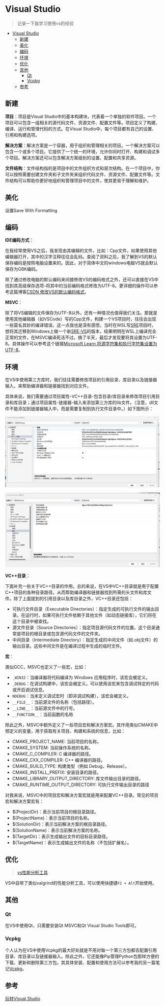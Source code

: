 # Visual Studio

> 记录一下我学习使用vs的经验

- [Visual Studio](#visual-studio)
  - [新建](#新建)
  - [美化](#美化)
  - [编码](#编码)
  - [环境](#环境)
  - [优化](#优化)
  - [其他](#其他)
    - [Qt](#qt)
    - [Vcpkg](#vcpkg)
  - [参考](#参考)

## 新建

**项目**：项目是Visual Studio中的基本构建块，代表着一个单独的软件项目。一个项目可以包含一组相关的源代码文件、资源文件、配置文件等。项目定义了构建、编译、运行和管理代码的方式。在Visual Studio中，每个项目都有自己的设置、引用和构建选项。

**解决方案**：解决方案是一个容器，用于组织和管理相关的项目。一个解决方案可以包含一个或多个项目。它提供了一个统一的环境，允许你同时打开、构建和调试多个项目。解决方案还可以包含解决方案级别的设置、配置和共享资源。

**文件结构**：文件结构指的是项目中的文件组织方式和层次结构。在一个项目中，你可以按照需要创建文件夹和子文件夹来组织代码文件、资源文件、配置文件等。文件结构可以帮助你更好地组织和管理项目中的文件，使其更易于理解和维护。

## 美化

设置Save With Formatting

## 编码

**IDE编码方式**：

在我经常使用VS之后，我发现由其编辑的文件，比如：Cpp文件，如果使用其他编辑器打开，其中的汉字注释往往会乱码。查阅了资料之后，我了解到VS的默认保存编码是按照电脑设置来的。因此，对于简体中文的windows电脑VS就会默认保存为GBK编码。

除了通过修改电脑的默认编码来间接修改VS的编码格式之外，还可以直接在VS中找到其高级保存选项-将其中的当前编码格式修改为UTF-8。更详细的操作可以参考这篇博客[CSDN 修改VS的默认编码格式](https://blog.csdn.net/qq_41868108/article/details/105750175)。

**MSVC**：

除了将VS编辑的文件保存为UTF-8以外，还有一种情况也值得我们关注。那就是使用其他编辑器（如VSCode）写的Cpp文件，构建一个VS项目时，往往会出现一些莫名其妙的编译错误。这一点我也是深有感悟，当时在WSL写[SRE](https://github.com/Zhytou/SimpleRenderEngine)项目时，想将其迁移到Windows上做一个新[SRE-VS](https://github.com/Zhytou/SimpleRenderEngine-VS)的版本，结果明明在WSL上编译完全正常的文件，在MSVC编译死活不过。搞了半天，最后才发现要将其设置为UTF-8。具体操作可以参考这个链接[Microsoft Learn 将源字符集和执行字符集设置为 UTF-8](https://learn.microsoft.com/zh-cn/cpp/build/reference/utf-8-set-source-and-executable-character-sets-to-utf-8?view=msvc-170&redirectedfrom=MSDN)。

## 环境

在VS中使用第三方库时，我们往往需要修改项目的引用目录、库目录以及链接器输入，来帮助编译器和链接器找到对应文件。

具体来说，我们需要通过项目属性-VC++目录-包含目录/库目录来修改项目引用目录和库目录；通过项目属性-链接器-输入来添加第三方库的lib文件。（注意，dll文件不能添加到链接器输入中，而是需要复制到执行文件目录中。）如下图所示：

![VC++目录](../img/vs_dir.png)

![链接器输入](../img/vs_linker_input.png)

**VC++目录**：

下面补充一些关于VC++目录的作用。总的来说，在VS中VC++目录就是用于配置C++项目的各种目录路径，从而帮助编译器和链接器找到所需的头文件和库文件。除了上面提到的引用目录以及库目录之外，VC++目录还包括：

- 可执行文件目录（Executable Directories）：指定生成的可执行文件的输出目录。在运行时，如果可执行文件依赖于其他文件（如动态链接库），它们将在这个目录中被查找。
- 源文件目录（Source Directories）：指定项目源代码文件的位置。这个目录通常是项目的根目录或包含源代码文件的文件夹。
- 中间目录（Intermediate Directory）：指定生成的中间文件（如.obj文件）的输出目录。这些中间文件是在编译过程中生成的临时文件。

**宏**：

类似GCC，MSVC也定义了一些宏，比如：

- `_WIN32`：当编译器将代码编译为 Windows 应用程序时，该宏会被定义。
- `_DEBUG`：在调试构建中，该宏会被定义。可以使用该宏来包含调试特定的代码或开启调试信息。
- `NDEBUG`：当未定义调试宏时（即非调试构建），该宏会被定义。
- `__FILE__`：当前源文件的名称（包括路径）。
- `__LINE__`：当前源文件中的行号。
- `__FUNCTION__`：当前函数的名称

除此之外，MSVC中额外定义了一些项目宏和解决方案宏。其作用类似CMAKE中预定义的变量，用于获取有关项目、构建和系统的信息，比如：

- CMAKE_PROJECT_NAME: 当前项目的名称。
- CMAKE_SYSTEM: 当前操作系统的名称。
- CMAKE_C_COMPILER: C 编译器的路径。
- CMAKE_CXX_COMPILER: C++ 编译器的路径。
- CMAKE_BUILD_TYPE: 构建类型（例如 Debug、Release）。
- CMAKE_INSTALL_PREFIX: 安装目录的路径。
- CMAKE_LIBRARY_OUTPUT_DIRECTORY: 库文件输出目录的路径。
- CMAKE_RUNTIME_OUTPUT_DIRECTORY: 可执行文件输出目录的路径

对我来说，MSVC中的项目宏和解决方案宏就是用来配置VC++目录。常见的项目宏和解决方案宏有：

- $(ProjectDir)：表示当前项目的根目录路径。
- $(ProjectName)：表示当前项目的名称。
- $(SolutionDir)：表示当前解决方案的根目录路径。
- $(SolutionName)：表示当前解决方案的名称。
- $(TargetDir)：表示生成输出文件的目标目录路径。
- $(TargetName)：表示生成输出文件的名称（不包括扩展名）。

## 优化

> [vs性能分析工具](https://blog.csdn.net/luoweifu/article/details/51470998)

VS中自带了类似valgrind的性能分析工具，可以使用快捷键`F2 + Alt`开始使用。

## 其他

### Qt

在VS中使用Qt，只需要安装Qt MSVC和Qt Visual Studio Tools即可。

### Vcpkg

个人认为在VS中使用Vcpkg的最大好处就是不用对每一个第三方包都去配置引用目录、库目录以及链接器输入。除此之外，它还能像Pip管理Python包那样方便的下载、更新和删除第三方包。其具体安装、配置和使用方法可以参考我的另一篇笔记[Vcpkg](https://github.com/Zhytou/CS-Notes/blob/main/tool/vckpg/vckpg.md)。

## 参考

[玩转Visual Studio](https://www.kancloud.cn/digest/visualstudio/110058)
